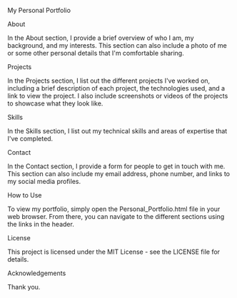 My Personal Portfolio


About

In the About section, I provide a brief overview of who I am, my background, and my interests. This section can also include a photo of me or some other personal details that I'm comfortable sharing.

Projects

In the Projects section, I list out the different projects I've worked on, including a brief description of each project, the technologies used, and a link to view the project. I also include screenshots or videos of the projects to showcase what they look like.

Skills

In the Skills section, I list out my technical skills and areas of expertise that I've completed.

Contact

In the Contact section, I provide a form for people to get in touch with me. This section can also include my email address, phone number, and links to my social media profiles.

How to Use

To view my portfolio, simply open the Personal_Portfolio.html file in your web browser. From there, you can navigate to the different sections using the links in the header.

License

This project is licensed under the MIT License - see the LICENSE file for details.

Acknowledgements

Thank you.

